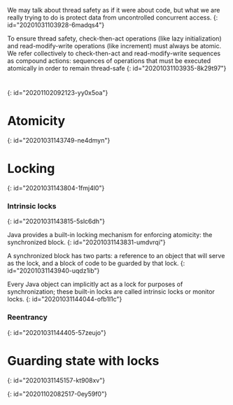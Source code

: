 We may talk about thread safety as if it were about code, but what we are really trying to do is
protect data from uncontrolled concurrent access.
{: id="20201031103928-6madqs4"}

To ensure thread safety, check-then-act operations (like lazy initialization) and read-modify-write operations (like increment) must always be atomic.
We refer collectively to check-then-act and read-modify-write sequences as compound actions: sequences of operations that must be executed atomically in order
to remain thread-safe
{: id="20201031103935-8k29t97"}

#
{: id="20201102092123-yy0x5oa"}

# Atomicity
{: id="20201031143749-ne4dmyn"}

# Locking
{: id="20201031143804-1fmj4l0"}

### Intrinsic locks
{: id="20201031143815-5slc6dh"}

Java provides a built-in locking mechanism for enforcing atomicity: the synchronized block.
{: id="20201031143831-umdvrqi"}

A synchronized block has two parts: a reference to an object that will serve as the lock, and a
block of code to be guarded by that lock.
{: id="20201031143940-uqdz1ib"}

Every Java object can implicitly act as a lock for purposes of synchronization;
these built-in locks are called intrinsic locks or monitor locks.
{: id="20201031144044-ofb1l1c"}

### Reentrancy
{: id="20201031144405-57zeujo"}

# Guarding state with locks
{: id="20201031145157-kt908xv"}

{: id="20201102082517-0ey59f0"}
